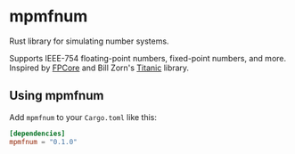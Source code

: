 # mpmfnum

Rust library for simulating number systems.

Supports IEEE-754 floating-point numbers, fixed-point numbers, and more.
Inspired by [FPCore](https://fpbench.org/) and
  Bill Zorn's [Titanic](https://github.com/billzorn/titanic) library.

## Using mpmfnum

Add `mpmfnum` to your `Cargo.toml` like this:
```toml
[dependencies]
mpmfnum = "0.1.0"
```
